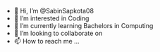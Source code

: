 - 👋 Hi, I’m @SabinSapkota08
- 👀 I’m interested in Coding
- 🌱 I’m currently learning Bachelors in Computing
- 💞️ I’m looking to collaborate on 
- 📫 How to reach me ...

<!---
SabinSapkota08/SabinSapkota08 is a ✨ special ✨ repository because its `README.md` (this file) appears on your GitHub profile.
You can click the Preview link to take a look at your changes.
--->
